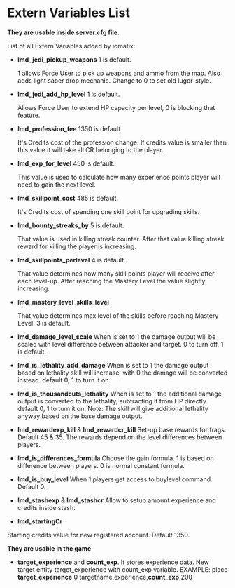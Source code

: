 # Extern Variables List
**They are usable inside server.cfg file.**

List of all Extern Variables added by iomatix:
- **lmd_jedi_pickup_weapons** 1 is default. 
  
  1 allows Force User to pick up weapons and ammo from the map. Also adds light saber drop mechanic. Change to 0 to set old lugor-style.
- **lmd_jedi_add_hp_level** 1 is default. 
  
  Allows Force User to extend HP capacity per level, 0 is blocking that feature.  
- **lmd_profession_fee** 1350 is default. 
  
  It's Credits cost of the profession change. If credits value is smaller than this value it will take all CR belonging to the player.
- **lmd_exp_for_level** 450 is default. 
  
  This value is used to calculate how many experience points player will need to gain the next level.
- **lmd_skillpoint_cost** 485 is default. 
  
  It's Credits cost of spending one skill point for upgrading skills. 
- **lmd_bounty_streaks_by** 5 is default. 
  
  That value is used in killing streak counter. After that value killing streak reward for killing the player is increasing.
- **lmd_skillpoints_perlevel** 4 is default. 

  That value determines how many skill points player will receive after each level-up. After reaching the Mastery Level the value slightly increasing. 
- **lmd_mastery_level_skills_level**
  
  That value determines max level of the skills before reaching Mastery Level. 3 is default. 
- **lmd_damage_level_scale** 
When is set to 1 the damage output will be scaled with level difference between attacker and target. 0 to turn off, 1 is default.

- **lmd_is_lethality_add_damage** 
When is set to 1 the damage output based on lethality skill will increase, with 0 the damage will be converted instead. default 0, 1 to turn it on.

- **lmd_is_thousandcuts_lethality** 
When is set to 1 the additional damage output is converted to the lethality, subtracting it from HP directly. default 0, 1 to turn it on. Note: The skill will give additional lethality anyway based on the base damage output.

- **lmd_rewardexp_kill** & **lmd_rewardcr_kill**
Set-up base rewards for frags. Default 45 & 35. The rewards depend on the level differences between players.

- **lmd_is_differences_formula**
Choose the gain formula. 1 is based on difference between players. 0 is normal constant formula.

- **lmd_is_buy_level**
When 1 players get access to buylevel command. Default 0.

- **lmd_stashexp** & **lmd_stashcr**
Allow to setup amount experience and credits inside stash.
- **lmd_startingCr**

Starting credits value for new registered account. Default 1350.

**They are usable in the game**

- **target_experience** and **count_exp**. It stores experience data.
New target entity target_experience with count_exp variable. EXAMPLE: place **target_experience** 0 targetname,experience,**count_exp**,200